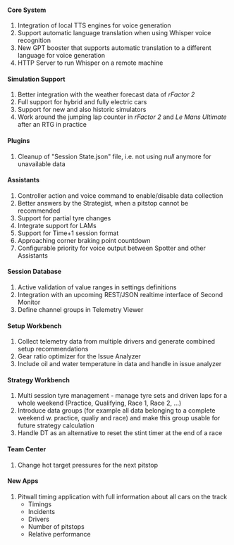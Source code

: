 #### Core System
  1. Integration of local TTS engines for voice generation
  2. Support automatic language translation when using Whisper voice recognition
  3. New GPT booster that supports automatic translation to a different language for voice generation
  4. HTTP Server to run Whisper on a remote machine

#### Simulation Support
  1. Better integration with the weather forecast data of *rFactor 2*
  2. Full support for hybrid and fully electric cars
  3. Support for new and also historic simulators
  4. Work around the jumping lap counter in *rFactor 2* and *Le Mans Ultimate* after an RTG in practice

#### Plugins
  1. Cleanup of "Session State.json" file, i.e. not using *null* anymore for unavailable data

#### Assistants
  1. Controller action and voice command to enable/disable data collection
  2. Better answers by the Strategist, when a pitstop cannot be recommended
  3. Support for partial tyre changes
  4. Integrate support for LAMs
  5. Support for Time+1 session format
  6. Approaching corner braking point countdown
  7. Configurable priority for voice output between Spotter and other Assistants

#### Session Database
  1. Active validation of value ranges in settings definitions
  2. Integration with an upcoming REST/JSON realtime interface of Second Monitor
  3. Define channel groups in Telemetry Viewer
  
#### Setup Workbench
  1. Collect telemetry data from multiple drivers and generate combined setup recommendations
  2. Gear ratio optimizer for the Issue Analyzer
  3. Include oil and water temperature in data and handle in issue analyzer

#### Strategy Workbench
  1. Multi session tyre management - manage tyre sets and driven laps for a whole weekend (Practice, Qualifying, Race 1, Race 2, ...)
  2. Introduce data groups (for example all data belonging to a complete weekend w. practice, qualiy and race) and make this group usable for future strategy calculation
  3. Handle DT as an alternative to reset the stint timer at the end of a race

#### Team Center
  1. Change hot target pressures for the next pitstop
  
#### New Apps
  1. Pitwall timing application with full information about all cars on the track
     - Timings
	 - Incidents
	 - Drivers
	 - Number of pitstops
	 - Relative performance